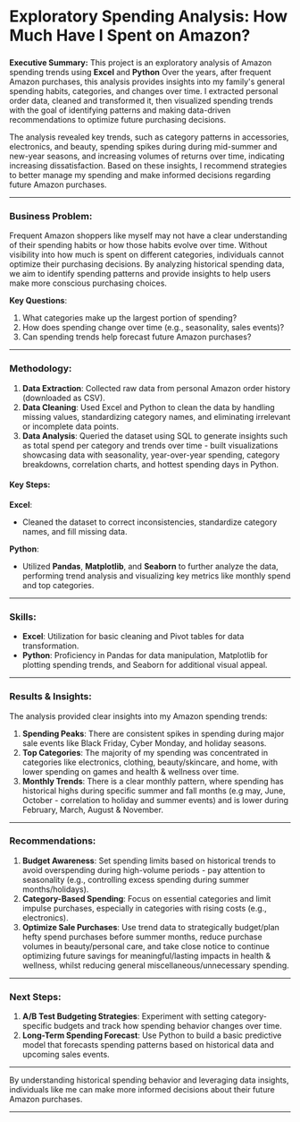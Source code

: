 # **Exploratory Spending Analysis: How Much Have I Spent on Amazon?**

### 

**Executive Summary:**
This project is an exploratory analysis of Amazon spending trends using **Excel** and **Python** Over the years, after frequent Amazon purchases, this analysis provides insights into my family's general spending habits, categories, and changes over time. I extracted personal order data, cleaned and transformed it, then visualized spending trends with the goal of identifying patterns and making data-driven recommendations to optimize future purchasing decisions.

The analysis revealed key trends, such as category patterns in accessories, electronics, and beauty, spending spikes during during mid-summer and new-year seasons, and increasing volumes of returns over time, indicating increasing dissatisfaction. Based on these insights, I recommend strategies to better manage my spending and make informed decisions regarding future Amazon purchases.

---

### **Business Problem:**
Frequent Amazon shoppers like myself may not have a clear understanding of their spending habits or how those habits evolve over time. Without visibility into how much is spent on different categories, individuals cannot optimize their purchasing decisions. By analyzing historical spending data, we aim to identify spending patterns and provide insights to help users make more conscious purchasing choices.

**Key Questions**:
1. What categories make up the largest portion of spending?
2. How does spending change over time (e.g., seasonality, sales events)?
3. Can spending trends help forecast future Amazon purchases?

---

### **Methodology:**
1. **Data Extraction**: Collected raw data from personal Amazon order history (downloaded as CSV).
2. **Data Cleaning**: Used Excel and Python to clean the data by handling missing values, standardizing category names, and eliminating irrelevant or incomplete data points.
3. **Data Analysis**: Queried the dataset using SQL to generate insights such as total spend per category and trends over time - built visualizations showcasing data with seasonality, year-over-year spending, category breakdowns, correlation charts, and hottest spending days in Python.

#### **Key Steps**:
**Excel**:
   - Cleaned the dataset to correct inconsistencies, standardize category names, and fill missing data. 

**Python**:
   - Utilized **Pandas**, **Matplotlib**, and **Seaborn** to further analyze the data, performing trend analysis and visualizing key metrics like monthly spend and top categories.
---

### **Skills**:
- **Excel**: Utilization for basic cleaning and Pivot tables for data transformation.
- **Python**: Proficiency in Pandas for data manipulation, Matplotlib for plotting spending trends, and Seaborn for additional visual appeal.
---

### **Results & Insights**:
The analysis provided clear insights into my Amazon spending trends:

1. **Spending Peaks**: There are consistent spikes in spending during major sale events like Black Friday, Cyber Monday, and holiday seasons.
2. **Top Categories**: The majority of my spending was concentrated in categories like electronics, clothing, beauty/skincare, and home, with lower spending on games and health & wellness over time.
3. **Monthly Trends**: There is a clear monthly pattern, where spending has historical highs during specific summer and fall months (e.g may, June, October - correlation to holiday and summer events) and is lower during February, March, August & November.

---

### **Recommendations**:
1. **Budget Awareness**: Set spending limits based on historical trends to avoid overspending during high-volume periods - pay attention to seasonality (e.g., controlling excess spending during summer months/holidays).
2. **Category-Based Spending**: Focus on essential categories and limit impulse purchases, especially in categories with rising costs (e.g., electronics).
3. **Optimize Sale Purchases**: Use trend data to strategically budget/plan hefty spend purchases before summer months, reduce purchase volumes in beauty/personal care, and take close notice to continue optimizing future savings for meaningful/lasting impacts in health & wellness, whilst reducing general miscellaneous/unnecessary spending.

---

### **Next Steps**:
1. **A/B Test Budgeting Strategies**: Experiment with setting category-specific budgets and track how spending behavior changes over time.
2. **Long-Term Spending Forecast**: Use Python to build a basic predictive model that forecasts spending patterns based on historical data and upcoming sales events.


---

By understanding historical spending behavior and leveraging data insights, individuals like me can make more informed decisions about their future Amazon purchases.

---





